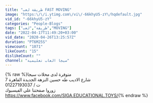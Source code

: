 ```yaml
---
title: "طريقة لعب FAST MOVING"
image: "https:\/\/i.ytimg.com\/vi\/-66khyU5-zY\/hqdefault.jpg"
vid_id: "-66khyU5-zY"
categories: "People-Blogs"
tags: ["طريقة","لعب","MOVING"]
date: "2022-04-17T11:49:20+03:00"
vid_date: "2020-04-26T13:25:57Z"
duration: "PT6M25S"
viewcount: "1071"
likeCount: "15"
dislikeCount: ""
channel: "سيجا العاب تعليمية"
---
```

{% raw %}متوفرة لدى محلات سيجا<br />7 شارع الاديب طه حسين النزهة الجديدة القاهرة<br />ت / 01227193037<br />زوروا صفحتنا علي الفيسبوك<br /><a rel="nofollow" target="blank" href="https://www.facebook.com/SIGA.EDUCATIONAL.TOYS/">https://www.facebook.com/SIGA.EDUCATIONAL.TOYS/</a>{% endraw %}
